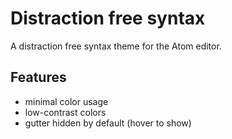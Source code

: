 # Distraction free syntax

A distraction free syntax theme for the Atom editor.

## Features

 - minimal color usage
 - low-contrast colors
 - gutter hidden by default (hover to show)
